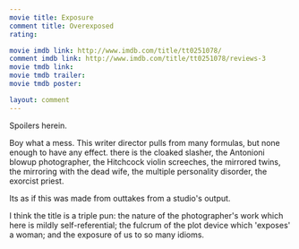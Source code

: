 ```yaml
---
movie title: Exposure
comment title: Overexposed
rating: 

movie imdb link: http://www.imdb.com/title/tt0251078/
comment imdb link: http://www.imdb.com/title/tt0251078/reviews-3
movie tmdb link: 
movie tmdb trailer: 
movie tmdb poster: 

layout: comment
---
```


Spoilers herein.

Boy what a mess. This writer director pulls from many formulas, but none enough to have any effect. there is the cloaked slasher, the Antonioni blowup photographer, the Hitchcock violin screeches, the mirrored twins, the mirroring with the dead wife, the multiple personality disorder, the exorcist priest.

Its as if this was made from outtakes from a studio's output.

I think the title is a triple pun: the nature of the photographer's work which here is mildly self-referential; the fulcrum of the plot device which 'exposes' a woman; and the exposure of us to so many idioms.